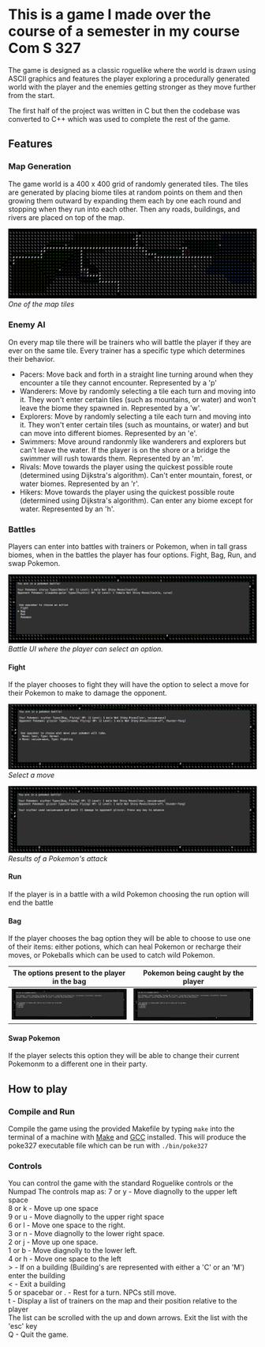 # This is a game I made over the course of a semester in my course Com S 327

The game is designed as a classic roguelike where the world is drawn using ASCII graphics and features the player exploring a procedurally generated world with the player and the enemies getting stronger as they move further from the start.

The first half of the project was written in C but then the codebase was converted to C++ which was used to complete the rest of the game.

## Features

### Map Generation

The game world is a 400 x 400 grid of randomly generated tiles. The tiles are generated by placing biome tiles at random points on them and then growing them outward by expanding them each by one each round and stopping when they run into each other. Then any roads, buildings, and rivers are placed on top of the map. 

![An image of one of the game's map tiles](docs/images/MapExample.png)
*One of the map tiles*

### Enemy AI

On every map tile there will be trainers who will battle the player if they are ever on the same tile. Every trainer has a specific type which determines their behavior.
- Pacers: Move back and forth in a straight line turning around when they encounter a tile they cannot encounter. Represented by a 'p'
- Wanderers: Move by randomly selecting a tile each turn and moving into it. They won't enter certain tiles (such as mountains, or water) and won't leave the biome they spawned in. Represented by a 'w'.
- Explorers: Move by randomly selecting a tile each turn and moving into it. They won't enter certain tiles (such as mountains, or water) and but can move into different biomes. Represented by an 'e'.
- Swimmers: Move around randonmly like wanderers and explorers but can't leave the water. If the player is on the shore or a bridge the swimmer will rush towards them.  Represented by an 'm'.
- Rivals: Move towards the player using the quickest possible route (determined using Dijkstra's algorithm). Can't enter mountain, forest, or water biomes. Represented by an 'r'.
- Hikers: Move towards the player using the quickest possible route (determined using Dijkstra's algorithm). Can enter any biome except for water. Represented by an 'h'.

### Battles

Players can enter into battles with trainers or Pokemon, when in tall grass biomes, when in the battles the player has four options. Fight, Bag, Run, and swap Pokemon.

![The game's battle UI](docs/images/BattleOptions.png)
*Battle UI where the player can select an option.*

#### Fight
If the player chooses to fight they will have the option to select a move for their Pokemon to make to damage the opponent.


![UI for the player to select a move](docs/images/MoveChoice.png) 
*Select a move*

![UI showing the results of a Pokemon's attack](docs/images/PokemonAttack.png)
*Results of a Pokemon's attack*

#### Run

If the player is in a battle with a wild Pokemon choosing the run option will end the battle

#### Bag 

If the player chooses the bag option they will be able to choose to use one of their items: either potions, which can heal Pokemon or recharge their moves, or Pokeballs which can be used to catch wild Pokemon.

| The options present to the player in the bag | Pokemon being caught by the player |
| :------------------------------------------: | :--------------------------------: |
|![Player selecting the Pokeball option in the bag](docs/images/Pokeball.png) | ![Player selecting the Pokeball option in the bag](docs/images/Pokeball.png) |

#### Swap Pokemon

If the player selects this option they will be able to change their current Pokemonm to a different one in their party.

## How to play

### Compile and Run

Compile the game using the provided Makefile by typing `make` into the terminal of a machine with [Make](https://www.gnu.org/software/make/) and [GCC](https://gcc.gnu.org/) installed.
This will produce the poke327 executable file which can be run with `./bin/poke327`

### Controls

You can control the game with the standard Roguelike controls or the Numpad
The controls map as:
    7 or y - Move diagnolly to the upper left space \
    8 or k - Move up one space \
    9 or u - Move diagnolly to the upper right space \
    6 or l - Move one space to the right. \
    3 or n - Move diagnolly to the lower right space. \
    2 or j - Move up one space. \
    1 or b - Move diagnolly to the lower left. \
    4 or h - Move one space to the left  \
    > - If on a building (Building's are represented with either a 'C' or an 'M') enter the building \
    < - Exit a building \
    5 or spacebar or . - Rest for a turn. NPCs still move. \
    t - Display a list of trainers on the map and their position relative to the player \
        The list can be scrolled with the up and down arrows. Exit the list with the 'esc' key \
    Q - Quit the game.
    

    
